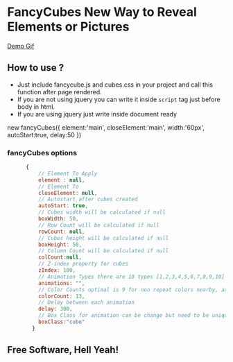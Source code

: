 # FancyCubes New Way to Reveal Elements or Pictures
[Demo Gif](https://github.com/Ketcap/fancyCubes/blob/master/fancycube.gif)

## How to use ?
- Just include fancycube.js  and cubes.css in your project and  call  this function after page rendered.
- If you are not using jquery you can write it inside `script` tag just before body in html.
- If you are using jquery just write inside document ready

new fancyCubes({
    element:'main',
    closeElement:'main',
    width:'60px',
    autoStart:true,
    delay:50
})


### fancyCubes options
``` javascript
      {
          // Element To Apply
          element : null,
          // Element To
          closeElement: null,
          // Autostart after cubes created
          autoStart: true,
          // Cubes width will be calculated if null
          boxWidth: 50,
          // Row Count will be calculated if null
          rowCount: null,
          // Cubes height will be calculated if null
          boxHeight: 50,
          // Column Count will be calculated if null
          colCount:null,
          // Z-index property for cubes
          zIndex: 100,
          // Animation Types there are 10 types [1,2,3,4,5,6,7,8,9,10] usage is array please define which animations you want in array it will be random pick
          animations: "",
          // Color Counts optimal is 9 for non repeat colors nearby, add colors on css
          colorCount: 13,
          // Delay between each animation
          delay: 300,
          // Box Class for animation can be change but need to be unique for boxes
          boxClass:"cube"
        }
```
## Free Software, Hell Yeah!

